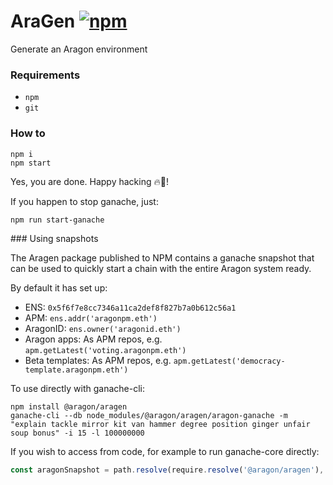 # AraGen [![npm](https://img.shields.io/npm/v/@aragon/aragen.svg?style=for-the-badge)](https://www.npmjs.com/package/@aragon/aragen)

Generate an Aragon environment

### Requirements
- `npm`
- `git`

### How to
```
npm i
npm start
```

Yes, you are done. Happy hacking 🔥🦅!

If you happen to stop ganache, just: 

```
npm run start-ganache
```

### Using snapshots

The Aragen package published to NPM contains a ganache snapshot that can be used to quickly start a chain with the entire Aragon system ready.

By default it has set up:

- ENS: `0x5f6f7e8cc7346a11ca2def8f827b7a0b612c56a1`
- APM: `ens.addr('aragonpm.eth')`
- AragonID: `ens.owner('aragonid.eth')`
- Aragon apps: As APM repos, e.g. `apm.getLatest('voting.aragonpm.eth')`
- Beta templates: As APM repos, e.g. `apm.getLatest('democracy-template.aragonpm.eth')`

To use directly with ganache-cli:

```
npm install @aragon/aragen
ganache-cli --db node_modules/@aragon/aragen/aragon-ganache -m "explain tackle mirror kit van hammer degree position ginger unfair soup bonus" -i 15 -l 100000000
```

If you wish to access from code, for example to run ganache-core directly:

```js
const aragonSnapshot = path.resolve(require.resolve('@aragon/aragen'), '../aragon-ganache')
```
